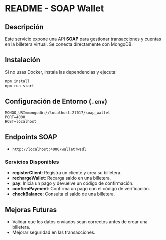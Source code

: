 # README - SOAP Wallet

## Descripción
Este servicio expone una API **SOAP** para gestionar transacciones y cuentas en la billetera virtual. Se conecta directamente con MongoDB.

## Instalación
Si no usas Docker, instala las dependencias y ejecuta:
```sh
npm install
npm run start
```

## Configuración de Entorno (`.env`)
```env
MONGO_URI=mongodb://localhost:27017/soap_wallet
PORT=4000
HOST=localhost
```

## Endpoints SOAP
- `http://localhost:4000/wallet?wsdl`

### **Servicios Disponibles**
- **registerClient**: Registra un cliente y crea su billetera.
- **rechargeWallet**: Recarga saldo en una billetera.
- **pay**: Inicia un pago y devuelve un código de confirmación.
- **confirmPayment**: Confirma un pago con el código de verificación.
- **checkBalance**: Consulta el saldo de una billetera.

## Mejoras Futuras
- Validar que los datos enviados sean correctos antes de crear una billetera.
- Mejorar seguridad en las transacciones.